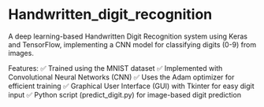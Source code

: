 # Handwritten_digit_recognition
A deep learning-based Handwritten Digit Recognition system using Keras and TensorFlow, implementing a CNN model for classifying digits (0-9) from images.

Features:
  ✅ Trained using the MNIST dataset
✅ Implemented with Convolutional Neural Networks (CNN)
✅ Uses the Adam optimizer for efficient training
✅ Graphical User Interface (GUI) with Tkinter for easy digit input
✅ Python script (predict_digit.py) for image-based digit prediction
